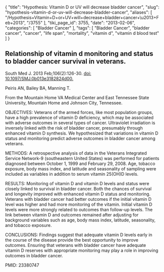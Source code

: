 {
    "title": "Hypothesis: Vitamin D or UV will decrease bladder cancer",
    "slug": "hypothesis-vitamin-d-or-uv-will-decrease-bladder-cancer",
    "aliases": [
        "/Hypothesis+Vitamin+D+or+UV+will+decrease+bladder+cancer+\u2013+Feb+2013",
        "/3755"
    ],
    "tiki_page_id": 3755,
    "date": "2013-02-06",
    "categories": [
        "Bladder Cancer"
    ],
    "tags": [
        "Bladder Cancer",
        "bladder cancer",
        "cancer",
        "life span",
        "mortality",
        "vitamin d",
        "vitamin d blood test"
    ]
}


## Relationship of vitamin d monitoring and status to bladder cancer survival in veterans.

South Med J. 2013 Feb;106(2):126-30. [doi: 10.1097/SMJ.0b013e3182824d00.](https://doi.org/10.1097/SMJ.0b013e3182824d00.)

Peiris AN, Bailey BA, Manning T.

From the Mountain Home VA Medical Center and East Tennessee State University, Mountain Home and Johnson City, Tennessee.

OBJECTIVES: Veterans of the armed forces, like most population groups, have a high prevalence of vitamin D deficiency, which may be associated with adverse outcomes in several types of cancer. Ultraviolet irradiation is inversely linked with the risk of bladder cancer, presumably through enhanced vitamin D synthesis. We hypothesized that variations in vitamin D status and monitoring predict adverse outcomes in bladder cancer among veterans.

METHODS: A retrospective analysis of data in the Veterans Integrated Service Network-9 (southeastern United States) was performed for patients diagnosed between October 1, 1999 and February 29, 2008. Age, tobacco exposure, body mass index, and latitude and seasonality of sampling were included as variables in addition to serum vitamin 25(OH)D levels.

RESULTS: Monitoring of vitamin D and vitamin D levels and status were closely linked to survival in bladder cancer. Both the chances of survival and longevity improved with enhanced vitamin D status and monitoring. Veterans with bladder cancer had better outcomes if the initial vitamin D level was higher and had more monitoring of the vitamin. Initial vitamin D levels were more strongly related to outcomes than follow-up levels. The link between vitamin D and outcomes remained after adjusting for background variables such as age, body mass index, latitude, seasonality, and tobacco exposure.

CONCLUSIONS: Findings suggest that adequate vitamin D levels early in the course of the disease provide the best opportunity to improve outcomes. Ensuring that veterans with bladder cancer have adequate vitamin D reserves with appropriate monitoring may play a role in improving outcomes in bladder cancer.

PMID:    23380747